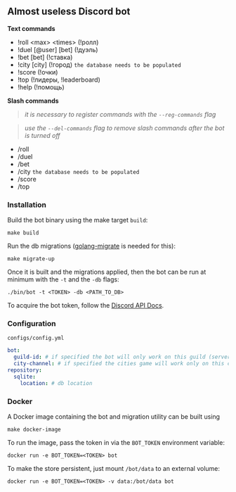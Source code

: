 ## Almost useless Discord bot

__Text commands__

* !roll \<max> \<times> (!ролл)
* !duel [@user] [bet] (!дуэль)
* !bet  [bet] (!ставка)
* !city [city] (!город) `the database needs to be populated`
* !score (!очки)
* !top (!лидеры, !leaderboard)
* !help (!помощь)

__Slash commands__

>_it is necessary to register commands with the `--reg-commands` flag_

>_use the `--del-commands` flag to remove slash commands after the bot is turned off_

* /roll
* /duel
* /bet
* /city `the database needs to be populated`
* /score
* /top

### Installation

Build the bot binary using the make target `build`:
```shell script
make build
```

Run the db migrations ([golang-migrate](https://github.com/golang-migrate/migrate/tree/master/cmd/migrate) is needed for this):
```shell script
make migrate-up
```

Once it is built and the migrations applied, then the bot can be run at minimum with the `-t` and the `-db` flags:
```shell script
./bin/bot -t <TOKEN> -db <PATH_TO_DB>
```

To acquire the bot token, follow the [Discord API Docs](https://discord.com/developers/docs/intro).

### Configuration
`configs/config.yml`
```yaml
bot:
  guild-id: # if specified the bot will only work on this guild (server)
  city-channel: # if specified the cities game will work only on this channel
repository:
  sqlite:
    location: # db location

```

### Docker
A Docker image containing the bot and migration utility can be built using
```shell script
make docker-image
```

To run the image, pass the token in via the `BOT_TOKEN` environment variable:
```shell script
docker run -e BOT_TOKEN=<TOKEN> bot
```

To make the store persistent, just mount `/bot/data` to an external volume:
```shell script
docker run -e BOT_TOKEN=<TOKEN> -v data:/bot/data bot
```
